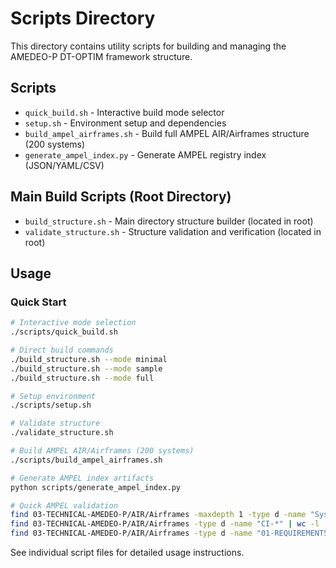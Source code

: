 # Scripts Directory

This directory contains utility scripts for building and managing the AMEDEO-P DT-OPTIM framework structure.

## Scripts

- `quick_build.sh` - Interactive build mode selector
- `setup.sh` - Environment setup and dependencies
 - `build_ampel_airframes.sh` - Build full AMPEL AIR/Airframes structure (200 systems)
 - `generate_ampel_index.py` - Generate AMPEL registry index (JSON/YAML/CSV)

## Main Build Scripts (Root Directory)

- `build_structure.sh` - Main directory structure builder (located in root)
- `validate_structure.sh` - Structure validation and verification (located in root)

## Usage

### Quick Start
```bash
# Interactive mode selection
./scripts/quick_build.sh

# Direct build commands
./build_structure.sh --mode minimal
./build_structure.sh --mode sample  
./build_structure.sh --mode full

# Setup environment
./scripts/setup.sh

# Validate structure
./validate_structure.sh

# Build AMPEL AIR/Airframes (200 systems)
./scripts/build_ampel_airframes.sh

# Generate AMPEL index artifacts
python scripts/generate_ampel_index.py

# Quick AMPEL validation
find 03-TECHNICAL-AMEDEO-P/AIR/Airframes -maxdepth 1 -type d -name "System-*" | wc -l
find 03-TECHNICAL-AMEDEO-P/AIR/Airframes -type d -name "CI-*" | wc -l
find 03-TECHNICAL-AMEDEO-P/AIR/Airframes -type d -name "01-REQUIREMENTS" | wc -l
```

See individual script files for detailed usage instructions.
